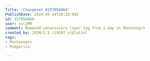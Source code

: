 ```yaml
---
Title: 'Changeset #157056064'
PublishDate: 2024-09-24T20:28:59Z
id: 157056064
user: soliMM
comment: Removed unnecessary layer tag from a way in Montenegro
created_by: JOSM/1.5 (19207 sr@latin)
tags:
- Montenegro
- Podgorica

---
```

